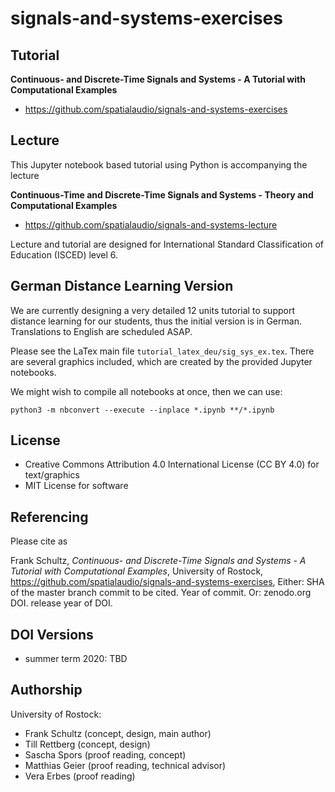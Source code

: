 # signals-and-systems-exercises

## Tutorial

**Continuous- and Discrete-Time Signals and Systems - A Tutorial with Computational Examples**

- https://github.com/spatialaudio/signals-and-systems-exercises

## Lecture

This Jupyter notebook based tutorial using Python is accompanying the lecture

**Continuous-Time and Discrete-Time Signals and Systems - Theory and Computational Examples**

- https://github.com/spatialaudio/signals-and-systems-lecture

Lecture and tutorial are designed for International Standard Classification of Education (ISCED) level 6.


## German Distance Learning Version

We are currently designing a very detailed 12 units tutorial to support
distance learning for our students, thus the initial version is in German.
Translations to English are scheduled ASAP.

Please see the LaTex main file `tutorial_latex_deu/sig_sys_ex.tex`.
There are several graphics included, which are created by the provided
Jupyter notebooks.

We might wish to compile all notebooks at once, then we can use:

`python3 -m nbconvert --execute --inplace *.ipynb **/*.ipynb`


## License

- Creative Commons Attribution 4.0 International License (CC BY 4.0) for text/graphics
- MIT License for software

## Referencing

Please cite as

Frank Schultz,
*Continuous- and Discrete-Time Signals and Systems - A Tutorial with Computational Examples*,
University of Rostock,
https://github.com/spatialaudio/signals-and-systems-exercises,
Either: SHA of the master branch commit to be cited. Year of commit.
Or: zenodo.org DOI. release year of DOI.

## DOI Versions

- summer term 2020: TBD

## Authorship

University of Rostock:

- Frank Schultz (concept, design, main author)
- Till Rettberg (concept, design)
- Sascha Spors (proof reading, concept)
- Matthias Geier (proof reading, technical advisor)
- Vera Erbes (proof reading)
